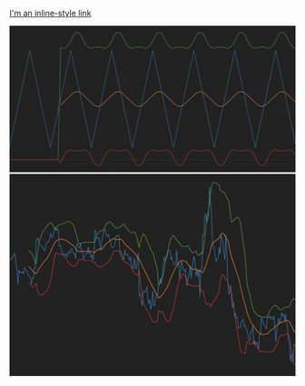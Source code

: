 [I'm an inline-style link](https://en.wikipedia.org/wiki/Bollinger_Bands)

![alt text](images/sample_data.png)
![alt text](images/realworld_btc_data.png)
